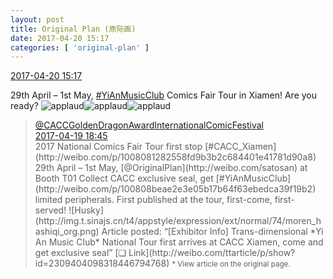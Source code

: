 ```yaml
---
layout: post
title: Original Plan (原际画)
date: 2017-04-20 15:17
categories: [ 'original-plan' ]
---
```


<div class="weibo-info">
  <a href="http://weibo.com/5626539553/EFnMe3bdM">2017-04-20 15:17</a>
</div>

29th April – 1st May, [#YiAnMusicClub](http://weibo.com/p/100808beae2e3e05b17b64f63ebedca39f19b2) Comics Fair Tour in Xiamen! Are you ready? ![applaud](http://img.t.sinajs.cn/t4/appstyle/expression/ext/normal/36/gza_org.gif)![applaud](http://img.t.sinajs.cn/t4/appstyle/expression/ext/normal/36/gza_org.gif)![applaud](http://img.t.sinajs.cn/t4/appstyle/expression/ext/normal/36/gza_org.gif)

<!-- more -->

> <div class="weibo-post-name">
>   <a href="http://weibo.com/caccarniral">@CACCGoldenDragonAwardInternationalComicFestival</a>
> </div>
> <div class="weibo-info">
>   <a href="http://weibo.com/5478837352/EFfI8DyLR">2017-04-19 18:45</a>
> </div>
> 2017 National Comics Fair Tour first stop [#CACC_Xiamen](http://weibo.com/p/1008081282558fd9b3b2c684401e41781d90a8)  
> 29th April – 1st May, [@OriginalPlan](http://weibo.com/satosan) at Booth T01  
> Collect CACC exclusive seal, get [#YiAnMusicClub](http://weibo.com/p/100808beae2e3e05b17b64f63ebedca39f19b2) limited peripherals. First published at the tour, first-come, first-served! ![Husky](http://img.t.sinajs.cn/t4/appstyle/expression/ext/normal/74/moren_hashiqi_org.png)  
> Article posted: “[Exhibitor Info] Trans-dimensional *Yi An Music Club* National Tour first arrives at CACC Xiamen, come and get exclusive seal” [❏ Link](http://weibo.com/ttarticle/p/show?id=2309404098318446794768)  
> <small>* View article on the original page.</small>
